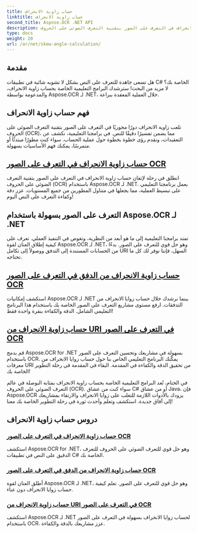 ```yaml
---
title: حساب زاوية الانحراف
linktitle: حساب زاوية الانحراف
second_title: Aspose.OCR .NET API
description: اكتشف أسرار الحساب الدقيق لزاوية الانحراف في التعرف على الصور بتقنية التعرف الضوئي على الحروف (OCR) باستخدام Aspose.OCR لـ .NET. تعزيز الدقة والكفاءة دون عناء في مشاريعك.
type: docs
weight: 20
url: /ar/net/skew-angle-calculation/
---
```

## مقدمة

هل تسعى جاهدة للتعرف على النص بشكل لا تشوبه شائبة في تطبيقات C# الخاصة بك؟ لا مزيد من البحث! سترشدك البرامج التعليمية الخاصة بحساب زاوية الانحراف، والمدعومة بواسطة Aspose.OCR لـ .NET، خلال العملية المعقدة ببراعة.

## فهم حساب زاوية الانحراف
تلعب زاوية الانحراف دورًا محوريًا في التعرف على الصور بتقنية التعرف الضوئي على الحروف (OCR)، مما يضمن تفسيرًا دقيقًا للنص. في برامجنا التعليمية، نكشف عن التعقيدات، ونقدم رؤى خطوة بخطوة حول عملية الحساب. سواء كنت مطورًا مبتدئًا أو متمرسًا، يمكنك فهم الأساسيات بسهولة.

## [حساب زاوية الانحراف في التعرف على الصور OCR](./calculate-skew-angle/)
انطلق في رحلة لإتقان حساب زاوية الانحراف في التعرف على الصور بتقنية التعرف الضوئي على الحروف (OCR) باستخدام Aspose.OCR لـ .NET. يعمل برنامجنا التعليمي على تبسيط العملية، مما يجعلها في متناول المطورين من جميع المستويات. عزز دقة وكفاءة التعرف على النص اليوم!

## التعرف على الصور بسهولة باستخدام Aspose.OCR لـ .NET
تمتد برامجنا التعليمية إلى ما هو أبعد من النظرية، وتغوص في التنفيذ العملي. تعرف على كيفية إطلاق العنان لقوة Aspose.OCR لـ .NET، وهو حل قوي للتعرف على الصور. بدءًا من الحسابات المستندة إلى التدفق ووصولاً إلى تكامل URI السهل، فإننا نوفر لك كل ما تحتاجه.

## [حساب زاوية الانحراف من الدفق في التعرف على الصور OCR](./calculate-skew-angle-from-stream/)
استكشف إمكانيات Aspose.OCR لـ .NET بينما نرشدك خلال حساب زوايا الانحراف من التدفقات. ارفع مستوى مشاريع التعرف على الصور الخاصة بك باستخدام هذا البرنامج التعليمي الشامل. الدقة والكفاءة بنقرة واحدة فقط!

## [حساب زاوية الانحراف من URI في التعرف على الصور OCR](./calculate-skew-angle-from-uri/)
قم بدمج Aspose.OCR for .NET بسهولة في مشاريعك وتحسين التعرف على الصور باستخدام OCR. يمكّنك البرنامج التعليمي الخاص بنا حول حساب زوايا الانحراف من معرفات URI من تحقيق الدقة والكفاءة في المقدمة. البقاء في المقدمة في رحلة التطوير الخاصة بك!

في الختام، تُعد البرامج التعليمية الخاصة بحساب زاوية الانحراف بمثابة البوصلة في عالم التعرف الضوئي على الحروف (OCR). سواء كنت من عشاق C# أو من عشاق Java، فإن Aspose.OCR يزودك بالأدوات اللازمة للتغلب على زوايا الانحراف والارتقاء بمشاريعك إلى آفاق جديدة. استكشف وتعلم وأحدث ثورة في رحلة التطوير الخاصة بك معنا!
## دروس حساب زاوية الانحراف
### [حساب زاوية الانحراف في التعرف على الصور OCR](./calculate-skew-angle/)
استكشف Aspose.OCR for .NET، وهو حل قوي للتعرف الضوئي على الحروف للتعرف الدقيق على النص في تطبيقات C# الخاصة بك.
### [حساب زاوية الانحراف من الدفق في التعرف على الصور OCR](./calculate-skew-angle-from-stream/)
أطلق العنان لقوة Aspose.OCR لـ .NET، وهو حل قوي للتعرف على الصور. تعلم كيفية حساب زوايا الانحراف دون عناء.
### [حساب زاوية الانحراف من URI في التعرف على الصور OCR](./calculate-skew-angle-from-uri/)
استكشف Aspose.OCR لـ .NET لحساب زوايا الانحراف بسهولة في التعرف على الصور باستخدام OCR. عزز مشاريعك بالدقة والكفاءة.